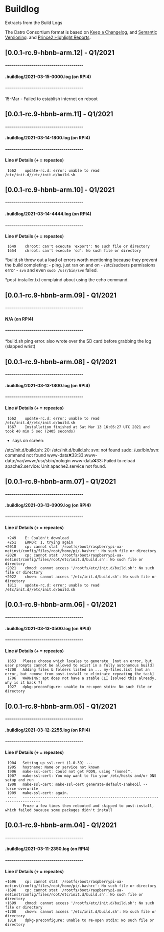 # Buildlog
Extracts from the Build Logs

The Datro Consortium format is based on [Keep a Changelog](https://keepachangelog.com/en/1.0.0/),
and [Semantic Versioning](https://semver.org/spec/v2.0.0.html).
and [Prince2 Highlight Reports](https://prince2.wiki/management-products/highlight-report/).

## [0.0.1-rc.9-hbnb-arm.12] - Q1/2021
#### ---------------------------------------
#### .buildlog/2021-03-15-0000.log (on RPI4)
#### ---------------------------------------
15-Mar - Failed to establish internet on reboot


## [0.0.1-rc.9-hbnb-arm.11] - Q1/2021
#### ---------------------------------------
#### .buildlog/2021-03-14-1800.log (on RPI4)
#### ---------------------------------------
#### Line  # Details (+ = repeates)
     1662    update-rc.d: error: unable to read /etc/init.d//etc/init.d/build.sh

## [0.0.1-rc.9-hbnb-arm.10] - Q1/2021
#### ---------------------------------------
#### .buildlog/2021-03-14-4444.log (on RPI4)
#### ---------------------------------------
#### Line  # Details (+ = repeates)
     1649    chroot: can't execute 'export': No such file or directory
     1654    chroot: can't execute 'cd': No such file or directory

*build.sh threw out a load of errors worth mentioning because they prevent the build completing:
       - ping. just ran on and on
       - /etc/sudoers permissions error 
       - `svn` and even `sudo /usr/bin/svn` failed. 
       
*post-installer.txt complaind about using the echo command.


## [0.0.1-rc.9-hbnb-arm.09] - Q1/2021
#### ---------------------------------------
#### N/A (on RPI4)
#### ---------------------------------------
*build.sh ping error. also wrote over the SD card before grabbing the log (slapped wrist)


## [0.0.1-rc.9-hbnb-arm.08] - Q1/2021
#### ---------------------------------------
#### .buildlog/2021-03-13-1800.log (on RPI4)
#### ---------------------------------------
#### Line  # Details (+ = repeates)
     1662    update-rc.d: error: unable to read /etc/init.d//etc/init.d/build.sh
     1667    Installation finished at Sat Mar 13 16:05:27 UTC 2021 and took 40 min 5 sec (2405 seconds)

* says on screen: 

/etc/init.d/build.sh: 20: /etc/init.d/build.sh: svn: not found
sudo: /usr/bin/svn: command not found
www-data:x:33:33:www-data:/var/www:/usr/sbin/nologin
www-data:x:33:
Failed to reload apache2.service: Unit apache2.service not found.

## [0.0.1-rc.9-hbnb-arm.07] - Q1/2021
#### ---------------------------------------
#### .buildlog/2021-03-13-0909.log (on RPI4)
#### ---------------------------------------
#### Line  # Details (+ = repeates)
     +249    E: Couldn't download 
     +251    ERROR: 1, trying again
    +2018    cp: cannot stat '/rootfs/boot/raspberrypi-ua-netinst/config/files/root/home/pi/.bashrc': No such file or directory
    +2020    cp: cannot stat '/rootfs/boot/raspberrypi-ua-netinst/config/files/root/etc/init.d/build.sh': No such file or directory
    +2021    chmod: cannot access '/rootfs/etc/init.d/build.sh': No such file or directory
    +2022    chown: cannot access '/etc/init.d/build.sh': No such file or directory
     1811    update-rc.d: error: unable to read /etc/init.d//etc/init.d/build.sh

## [0.0.1-rc.9-hbnb-arm.06] - Q1/2021
#### ---------------------------------------
#### .buildlog/2021-03-13-0500.log (on RPI4)
#### ---------------------------------------
#### Line  # Details (+ = repeates)
     1653   Please choose which locales to generate  [not an error, but user prompts cannot be allowed to exist in a fully autonomous build]
    +1700   Adding files & folders listed in ... my-files.list [not an error, but remove from post-install to eliminate repeating the task]
     1706   WARNING: apt does not have a stable CLI [solved this already, why is it back ?] 
     1927   dpkg-preconfigure: unable to re-open stdin: No such file or directory

## [0.0.1-rc.9-hbnb-arm.05] - Q1/2021
#### ---------------------------------------
#### .buildlog/2021-03-12-2255.log (on RPI4)
#### ---------------------------------------
#### Line  # Details (+ = repeates)
     1904   Setting up ssl-cert (1.0.39) ...
     1905   hostname: Name or service not known
     1906   make-ssl-cert: Could not get FQDN, using "(none)".
     1907   make-ssl-cert: You may want to fix your /etc/hosts and/or DNS setup and run
     1908   make-ssl-cert: make-ssl-cert generate-default-snakeoil --force-overwrite
     1909   make-ssl-cert: again.
     ----   ------------------------------------------------------------------------------
            Froze a few times then rebooted and skipped to post-install, which failed bacause some packages didn't install

## [0.0.1-rc.9-hbnb-arm.04] - Q1/2021
#### ---------------------------------------
#### .buildlog/2021-03-11-2350.log (on RPI4)
#### ---------------------------------------
#### Line  # Details (+ = repeates)
    +1696    cp: cannot stat '/rootfs/boot/raspberrypi-ua-netinst/config/files/root/home/pi/.bashrc': No such file or directory
    +1698    cp: cannot stat '/rootfs/boot/raspberrypi-ua-netinst/config/files/root/etc/init.d/build.sh': No such file or directory
    +1699    chmod: cannot access '/rootfs/etc/init.d/build.sh': No such file or directory
    +1700    chown: cannot access '/etc/init.d/build.sh': No such file or directory
     1818    dpkg-preconfigure: unable to re-open stdin: No such file or directory
